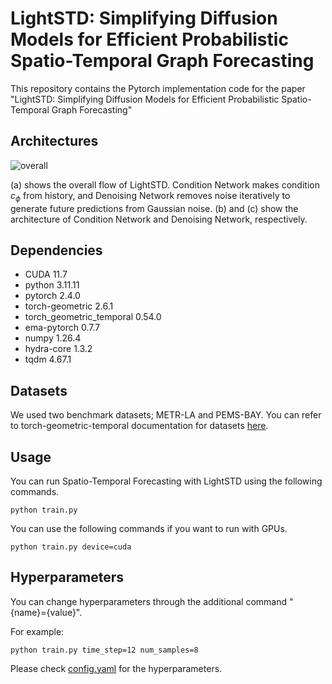 # LightSTD: Simplifying Diffusion Models for Efficient Probabilistic Spatio-Temporal Graph Forecasting

This repository contains the Pytorch implementation code for the paper "LightSTD: Simplifying Diffusion Models for Efficient Probabilistic Spatio-Temporal Graph Forecasting"

## Architectures

![overall](https://github.com/user-attachments/assets/66fee33d-58e0-4cf0-82a4-7e6105551862)

(a) shows the overall flow of LightSTD. Condition Network makes condition $c_\phi$ from history, and Denoising Network removes noise iteratively to generate future predictions from Gaussian noise. (b) and (c) show the architecture of Condition Network and Denoising Network, respectively.

## Dependencies
- CUDA 11.7
- python 3.11.11
- pytorch 2.4.0
- torch-geometric 2.6.1
- torch_geometric_temporal 0.54.0
- ema-pytorch 0.7.7
- numpy 1.26.4
- hydra-core 1.3.2
- tqdm 4.67.1

##  Datasets
We used two benchmark datasets; METR-LA and PEMS-BAY. You can refer to torch-geometric-temporal documentation for datasets [here](https://pytorch-geometric-temporal.readthedocs.io/en/latest/modules/dataset.html#module-torch_geometric_temporal.dataset.chickenpox).

## Usage
You can run Spatio-Temporal Forecasting with LightSTD using the following commands.

```
python train.py
```

You can use the following commands if you want to run with GPUs.

```
python train.py device=cuda
```

## Hyperparameters
You can change hyperparameters through the additional command "{name}={value}".

For example:

```
python train.py time_step=12 num_samples=8
```

Please check [config.yaml](https://github.com/dxlabskku/LightSTD/blob/main/config.yaml) for the hyperparameters.
